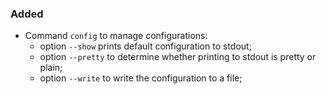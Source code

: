 <!--
A new scriv changelog fragment.

Uncomment the section that is right (remove the HTML comment wrapper).
-->

<!--
### Removed

- A bullet item for the Removed category.

-->
### Added

- Command `config` to manage configurations:
  - option `--show` prints default configuration to stdout;
  - option `--pretty` to determine whether printing to stdout is pretty or plain;
  - option `--write` to write the configuration to a file;

<!--
### Changed

- A bullet item for the Changed category.

-->
<!--
### Deprecated

- A bullet item for the Deprecated category.

-->
<!--
### Fixed

- A bullet item for the Fixed category.

-->
<!--
### Security

- A bullet item for the Security category.

-->
